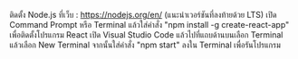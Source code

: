 ติดตั้ง Node.js ที่เว็บ : https://nodejs.org/en/ (แนะนำเวอร์ชันที่ลงท้ายด้วย LTS)
เปิด Command Prompt หรือ Terminal แล้วใส่คำสั่ง "npm install -g create-react-app" เพื่อติดตั้งโปรแกรม React
เปิด Visual Studio Code แล้วไปที่แถบด้านบนเลือก Terminal แล้วเลือก New Terminal
จากนั้นใส่คำสั่ง "npm start" ลงใน Terminal เพื่อรันโปรแกรม
